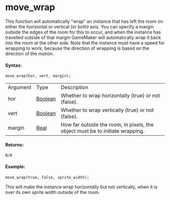 # move_wrap

This function will automatically "wrap" an instance that has left the
room on either the horizontal or vertical (or both) axis. You can
specify a margin outside the edges of the room for this to occur, and
when the instance has travelled outside of that margin GameMaker will
automatically wrap it back into the room at the other side. Note that
the instance must have a speed for wrapping to work, because the
direction of wrapping is based on the direction of the motion.

#### Syntax:

``` gml
move_wrap(hor, vert, margin);
```

|          |                                                                            |                                                                               |
|----------|----------------------------------------------------------------------------|-------------------------------------------------------------------------------|
| Argument | Type                                                                       | Description                                                                   |
| hor      |  [Boolean](../../../../../GameMaker_Language/GML_Overview/Data_Types)  | Whether to wrap horizontally (true) or not (false).                           |
| vert     |  [Boolean](../../../../../GameMaker_Language/GML_Overview/Data_Types)  | Whether to wrap vertically (true) or not (false).                             |
| margin   |  [Real](../../../../../GameMaker_Language/GML_Overview/Data_Types)     | How far outside the room, in pixels, the object must be to initiate wrapping. |

#### Returns:

``` gml
N/A
```

#### Example:

``` gml
move_wrap(true, false, sprite_width);
```

This will make the instance wrap horizontally but not vertically, when
it is over its own sprite width outside of the room.
